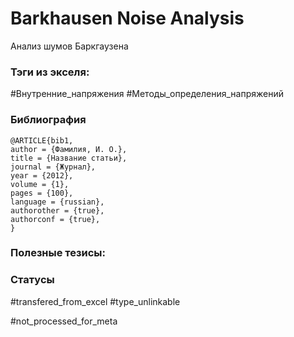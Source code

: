 # Barkhausen Noise Analysis

Анализ шумов Баркгаузена

### Тэги из экселя:
#Внутренние_напряжения 
#Методы_определения_напряжений 

### Библиография
```
@ARTICLE{bib1,
author = {Фамилия, И. О.},
title = {Название статьи},
journal = {Журнал},
year = {2012},
volume = {1},
pages = {100},
language = {russian},
authorother = {true},
authorconf = {true},
}
```

### Полезные тезисы:


### Статусы
#transfered_from_excel 
#type_unlinkable 

#not_processed_for_meta